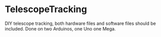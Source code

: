 # TelescopeTracking
DIY telescope tracking, both hardware files and software files should be included. Done on two Arduinos, one Uno one Mega.
